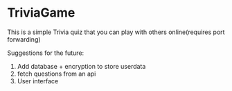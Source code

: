 # TriviaGame
This is a simple Trivia quiz that you can play with others online(requires port forwarding)


Suggestions for the future:
1. Add database + encryption to store userdata
2. fetch questions from an api
3. User interface
